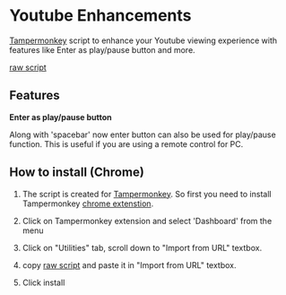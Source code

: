 # Youtube Enhancements

[Tampermonkey](https://www.tampermonkey.net/) script to enhance your Youtube viewing experience with features like Enter as play/pause button and more.

[raw script](https://raw.githubusercontent.com/siddacool/automation-scripts/main/src/youtube-enhancements-tm/youtube-enhancements-tm.js)

## Features

**Enter as play/pause button**

Along with 'spacebar' now enter button can also be used for play/pause function. This is useful if you are using a remote control for PC.

## How to install (Chrome)

1. The script is created for [Tampermonkey](https://www.tampermonkey.net/). So first you need to install Tampermonkey [chrome extenstion](https://chromewebstore.google.com/detail/tampermonkey/dhdgffkkebhmkfjojejmpbldmpobfkfo).

2. Click on Tampermonkey extension and select 'Dashboard' from the menu

3. Click on "Utilities" tab, scroll down to "Import from URL" textbox.

4. copy [raw script](https://raw.githubusercontent.com/siddacool/automation-scripts/main/src/youtube-enhancements-tm/youtube-enhancements-tm.js) and paste it in "Import from URL" textbox.

5. Click install
